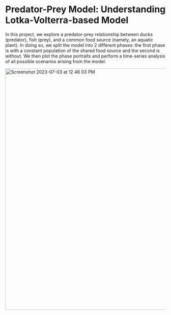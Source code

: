 # Predator-Prey Model: Understanding Lotka-Volterra-based Model

In this project, we explore a predator-prey relationship between ducks (predator), fish (prey), and a common food source (namely, an aquatic plant). In doing so, we split the model into 2 different phases: the first phase is with a constant population of the shared food source and the second is without. We then plot the phase portraits and perform a time-series analysis of all possible scenarios arising from the model.

<img width="757" alt="Screenshot 2023-07-03 at 12 46 03 PM" src="https://github.com/jryu20/modeling/assets/111260259/7876dd0f-38c7-4986-af12-5399ff59e244">
